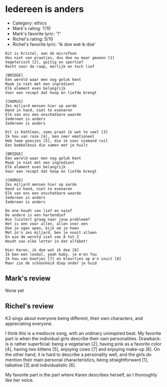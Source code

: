 # Iedereen is anders

 * Category: ethics
 * Mark's rating: ?/10
 * Mark's favorite lyric: '?'
 * Richel's rating: 5/10
 * Richel's favorite lyric: 'Ik doe wat ik doe' 

```
Dit is Kristel, aan de microfoon
Hou niet van praatjes, dus doe nu maar gewoon [1]
Vegetarisch [2], guitig en sportief
Recht voor de raap, eerlijk en toch lief

[BRIDGE]
Een wereld waar men nog geluk kent
Maak je niet met een ingredient
Elk element even belangrijk
Voor een recept dat hoop en liefde brengt

[CHORUS]
Zes miljard mensen hier op aarde
Hand in hand, niet te evenaren
Elk van ons een onschatbare waarde
Iedereen is anders
Iedereen is anders

Dit is Kathleen, soms praat ik wat te veel [3]
Ik hou van roze [4], ben zeer emotioneel
Heb twee poesjes [5], die ik voor niemand ruil
Een babbelkous die samen met je huilt

[BRIDGE]
Een wereld waar men nog geluk kent
Maak je niet met een ingredient
Elk element even belangrijk
Voor een recept dat hoop en liefde brengt

[CHORUS]
Zes miljard mensen hier op aarde
Hand in hand, niet te evenaren
Elk van ons een onschatbare waarde
Iedereen is anders
Iedereen is anders

De ene houdt van lief en naief
De andere is een hartendief
Wie luistert graag naar jouw probleem?
Het is een voor allen, allen voor een
Doe je ogen open, kijk om je heen
Met zo'n zes miljard, ben je nooit alleen
En wie de wereld ziet van A tot Z
Houdt van elke letter in dat alfabet!

Hier Karen, ik doe wat ik doe [6]
Ik ben een losbol, yeah baby, je m'en fou
Ik hou van koetjes [7] en kleurtjes op m'n snuit [8]
Maar zie de schoonheid diep onder je huid
```

## Mark's review

None yet

## Richel's review

K3 sings about everyone being different, their own characters, and appreciating everyone. 

I think this is a mediocre song, with an ordinary uninspired beat. My favorite part is when the individual
girls describe their own personalities. Drawback: is is rather superficial: being a vegetarian [2],
having pink as a favorite color [4], having two kittens [5], enjoying cows [7] and enjoying make-up [8].
On the other hand, it is hard to describe a personality well, and the girls do mention their main
personal characteristics, being straightforward [1], talkative [3] and individualistic [6].

My favorite part is the part where Karen describes herself, as I thoroughly like her voice.